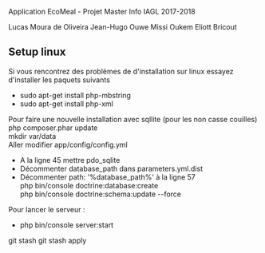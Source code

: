Application EcoMeal - Projet Master Info IAGL 2017-2018

Lucas Moura de Oliveira
Jean-Hugo Ouwe Missi Oukem
Eliott Bricout

## Setup linux

Si vous rencontrez des problèmes de d'installation sur linux essayez d'installer les paquets suivants  
- sudo apt-get install php-mbstring
- sudo apt-get install php-xml

Pour faire une nouvelle installation avec sqllite (pour les non casse couilles)  
php composer.phar update  
mkdir var/data  
Aller modifier app/config/config.yml  
- A la ligne 45 mettre pdo_sqlite  
- Décommenter database_path dans parameters.yml.dist  
- Décommenter path: '%database_path%' à la ligne 57  
php bin/console doctrine:database:create  
php bin/console doctrine:schema:update --force  

Pour lancer le serveur :   
- php bin/console server:start  


git stash
git stash apply
